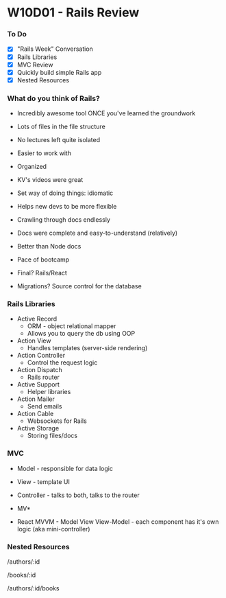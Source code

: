 # W10D01 - Rails Review

### To Do
- [x] "Rails Week" Conversation
- [x] Rails Libraries
- [x] MVC Review
- [x] Quickly build simple Rails app
- [x] Nested Resources

### What do you think of Rails?
* Incredibly awesome tool ONCE you've learned the groundwork
* Lots of files in the file structure
* No lectures left quite isolated
* Easier to work with
* Organized
* KV's videos were great
* Set way of doing things: idiomatic

* Helps new devs to be more flexible
* Crawling through docs endlessly
* Docs were complete and easy-to-understand (relatively)
* Better than Node docs
* Pace of bootcamp

* Final? Rails/React
* Migrations? Source control for the database

### Rails Libraries
* Active Record
  * ORM - object relational mapper
  * Allows you to query the db using OOP
* Action View
  * Handles templates (server-side rendering)
* Action Controller
  * Control the request logic
* Action Dispatch
  * Rails router
* Active Support
  * Helper libraries
* Action Mailer
  * Send emails
* Action Cable
  * Websockets for Rails
* Active Storage
  * Storing files/docs

### MVC
* Model - responsible for data logic
* View - template UI
* Controller - talks to both, talks to the router

* MV*
* React MVVM - Model View View-Model - each component has it's own logic (aka mini-controller)


### Nested Resources
/authors/:id

/books/:id

/authors/:id/books









# 
